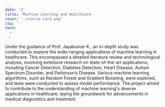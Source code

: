 ```yaml
---
date: '3'
title: 'Machine Learning and Healthcare'
cover: './course-card.png'
cta: ''
tech:
  - 
---
```


Under the guidance of Prof. Jayakumar K., an in-depth study was conducted to explore the wide-ranging applications of machine learning in healthcare. This encompassed a detailed literature review and technological analysis, involving extensive research on state-of-the-art applications, including Cancer Detection, Diabetes Detection, Heart Disease, Autism Spectrum Disorder, and Parkinson’s Disease. Various machine learning algorithms, such as Random Forest and Gradient Boosting, were explored, and tests were conducted to assess model performance. The project aimed to contribute to the understanding of machine learning's diverse applications in healthcare, laying the groundwork for advancements in medical diagnostics and treatment.





